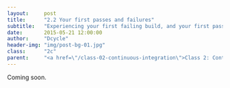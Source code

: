```yaml
---
layout:     post
title:      "2.2 Your first passes and failures"
subtitle:   "Experiencing your first failing build, and your first passing build."
date:       2015-05-21 12:00:00
author:     "Dcycle"
header-img: "img/post-bg-01.jpg"
class:      "2c"
parent:     "<a href=\"/class-02-continuous-integration\">Class 2: Continuous integration</a>"
---
```


Coming soon.
